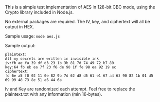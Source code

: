 This is a simple test implementation of AES in 128-bit CBC mode, using the Crypto library included in Node.js.

No external packages are required. The IV, key, and ciphertext will all be output in HEX. 

Sample usage:
`node aes.js`

Sample output:
```
plaintext:
All my secrets are written in invisible ink
iv:fb ae fa 39 df d3 23 1b 3b 81 7d 74 49 72 b7 80
key:64 fb eb ea 7f 23 f6 de 90 1f fe 98 ea 92 19 ec
ciphertext:
fd 6e a5 f0 02 11 0e 82 9b 7d 62 d8 d5 61 e1 67 a4 63 90 82 1b 01 d5 69 99 48 73 8e 51 a6 44 6a
```

Iv and Key are randomized each attempt.
Feel free to replace the plaintext.txt with any information (min 16-bytes). 
